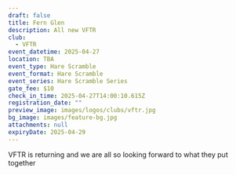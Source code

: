 ```yaml
---
draft: false
title: Fern Glen
description: All new VFTR
club:
  - VFTR
event_datetime: 2025-04-27
location: TBA
event_type: Hare Scramble
event_format: Hare Scramble
event_series: Hare Scramble Series
gate_fee: $10
check_in_time: 2025-04-27T14:00:10.615Z
registration_date: ""
preview_image: images/logos/clubs/vftr.jpg
bg_image: images/feature-bg.jpg
attachments: null
expiryDate: 2025-04-29
---
```

VFTR is returning and we are all so looking forward to what they put together
